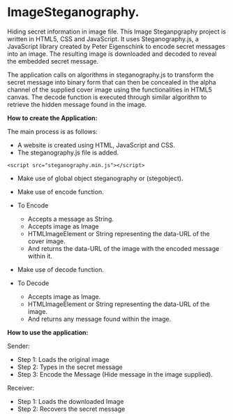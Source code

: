 # ImageSteganography.
Hiding secret information in image file.
This Image Steganpgraphy project is written in HTML5, CSS and JavaScript.
It uses Steganography.js, a JavaScript library created by Peter Eigenschink to encode secret messages into an image. The resulting image is downloaded and decoded to reveal the embedded secret message.

The application calls on algorithms in steganography.js to transform the secret message into binary form that can then be concealed in the alpha channel of the supplied cover image using the functionalities in HTML5 canvas. The decode function is executed through similar algorithm to retrieve the hidden message found in the image.

**How to create the Application:**

The main process is as follows:
* A website is created using HTML, JavaScript and CSS.
* The steganography.js file is added.

```<script src="steganography.min.js"></script>```

*	Make use of global object steganography or (stegobject).

*	Make use of encode function.
* To Encode
    * Accepts a message as String. 
    * Accepts image as Image
    * HTMLImageElement or String representing the data-URL of the cover image.
    * And returns the data-URL of the image with the encoded message within it.

*  Make use of decode function.
* To Decode
    * Accepts image as Image.
    * HTMLImageElement or String representing the data-URL of the image.
    * And returns any message found within the image.

**How to use the application:**

Sender:

* Step 1: Loads the original image
* Step 2: Types in the secret message
* Step 3:  Encode the Message (Hide message in the image supplied).

Receiver: 
* Step 1: Loads the downloaded Image
* Step 2: Recovers the secret message
